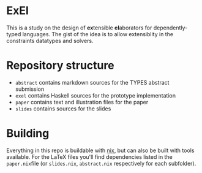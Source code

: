 # ExEl #

This is a study on the design of **ex**tensible **el**aborators for dependently-typed languages.
The gist of the idea is to allow extensiblity in the constraints datatypes and solvers.

# Repository structure #

* `abstract` contains markdown sources for the TYPES abstract submission
* `exel` contains Haskell sources for the prototype implementation
* `paper` contains text and illustration files for the paper
* `slides` contains sources for the slides

# Building #

Everything in this repo is buildable with [nix](https://nixos.org), but can also be built with tools available.
For the LaTeX files you'll find dependencies listed in the `paper.nix`file (or `slides.nix`, `abstract.nix` respectively for each subfolder).
